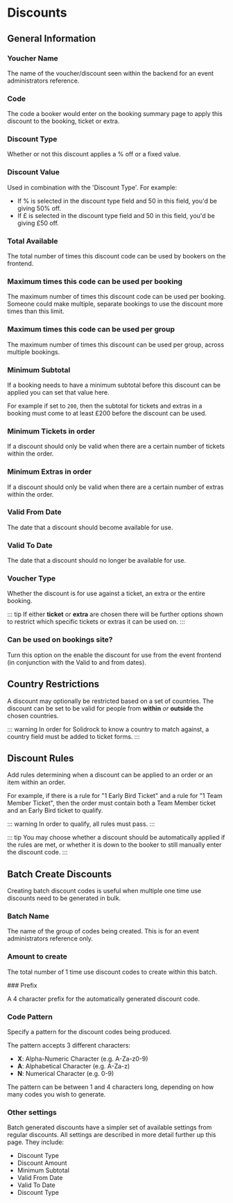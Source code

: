 # Discounts

## General Information

### Youcher Name

The name of the voucher/discount seen within the backend for an event administrators reference.

### Code

The code a booker would enter on the booking summary page to apply this discount to the booking, ticket or extra.

### Discount Type

Whether or not this discount applies a % off or a fixed value.

### Discount Value

Used in combination with the 'Discount Type'. For example:

- If % is selected in the discount type field and 50 in this field, you'd be giving 50% off.
- If £ is selected in the discount type field and 50 in this field, you'd be giving £50 off.

### Total Available

The total number of times this discount code can be used by bookers on the frontend.

### Maximum times this code can be used per booking

The maximum number of times this discount code can be used per booking. Someone could make multiple, separate bookings to use the discount more times than this limit.

### Maximum times this code can be used per group

The maximum number of times this discount can be used per group, across multiple bookings.

### Minimum Subtotal

If a booking needs to have a minimum subtotal before this discount can be applied you can set that value here.

For example if set to `200`, then the subtotal for tickets and extras in a booking must come to at least £200 before the discount can be used.

### Minimum Tickets in order

If a discount should only be valid when there are a certain number of tickets within the order.

### Minimum Extras in order

If a discount should only be valid when there are a certain number of extras within the order.

### Valid From Date

The date that a discount should become available for use.

### Valid To Date

The date that a discount should no longer be available for use.

### Voucher Type

Whether the discount is for use against a ticket, an extra or the entire booking.

::: tip
If either **ticket** or **extra** are chosen there will be further options shown to restrict which specific tickets or extras it can be used on.
:::

### Can be used on bookings site?

Turn this option on the enable the discount for use from the event frontend (in conjunction with the Valid to and from dates).

## Country Restrictions

A discount may optionally be restricted based on a set of countries. The discount can be set to be valid for people from **within** _or_ **outside** the chosen countries.

::: warning
In order for Solidrock to know a country to match against, a country field must be added to ticket forms.
:::

## Discount Rules

Add rules determining when a discount can be applied to an order or an item within an order.

For example, if there is a rule for "1 Early Bird Ticket" and a rule for "1 Team Member Ticket", then the order must contain both a Team Member ticket and an Early Bird ticket to qualify.

::: warning
In order to qualify, all rules must pass.
:::

::: tip
You may choose whether a discount should be automatically applied if the rules are met, or whether it is down to the booker to still manually enter the discount code.
:::

## Batch Create Discounts

Creating batch discount codes is useful when multiple one time use discounts need to be generated in bulk.

### Batch Name

The name of the group of codes being created. This is for an event administrators reference only.

### Amount to create

The total number of 1 time use discount codes to create within this batch.

### Prefix

A 4 character prefix for the automatically generated discount code.

### Code Pattern

Specify a pattern for the discount codes being produced.

The pattern accepts 3 different characters:

- **X**: Alpha-Numeric Character (e.g. A-Za-z0-9)
- **A**: Alphabetical Character (e.g. A-Za-z)
- **N**: Numerical Character (e.g. 0-9)

The pattern can be between 1 and 4 characters long, depending on how many codes you wish to generate.

### Other settings

Batch generated discounts have a simpler set of available settings from regular discounts. All settings are described in more detail further up this page. They include:

- Discount Type
- Discount Amount
- Minimum Subtotal
- Valid From Date
- Valid To Date
- Discount Type